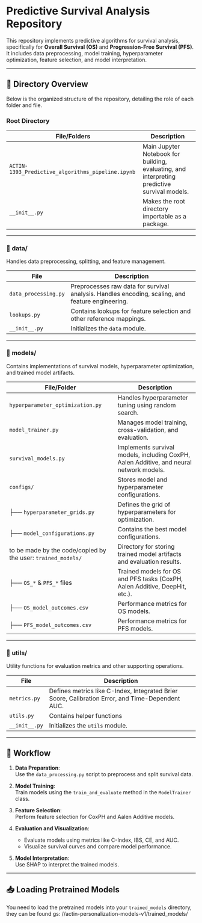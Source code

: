 # Predictive Survival Analysis Repository

This repository implements predictive algorithms for survival analysis, specifically for **Overall Survival (OS)** and **Progression-Free
Survival (PFS)**. It includes data preprocessing, model training, hyperparameter optimization, feature selection, and model interpretation.

---

## 📁 **Directory Overview**

Below is the organized structure of the repository, detailing the role of each folder and file.

### **Root Directory**

| File/Folders                                      | Description                                                                                  |
|---------------------------------------------------|----------------------------------------------------------------------------------------------|
| `ACTIN-1393_Predictive_algorithms_pipeline.ipynb` | Main Jupyter Notebook for building, evaluating, and interpreting predictive survival models. |                 |
| `__init__.py`                                     | Makes the root directory importable as a package.                                            |

---

### 📁 **data/**

Handles data preprocessing, splitting, and feature management.

| File                 | Description                                                                                      |
|----------------------|--------------------------------------------------------------------------------------------------|
| `data_processing.py` | Preprocesses raw data for survival analysis. Handles encoding, scaling, and feature engineering. |
| `lookups.py`         | Contains lookups for feature selection and other reference mappings.                             |
| `__init__.py`        | Initializes the `data` module.                                                                   |

---

### 📁 **models/**

Contains implementations of survival models, hyperparameter optimization, and trained model artifacts.

| File/Folder                                                  | Description                                                                             |
|--------------------------------------------------------------|-----------------------------------------------------------------------------------------|
| `hyperparameter_optimization.py`                             | Handles hyperparameter tuning using random search.                                      |
| `model_trainer.py`                                           | Manages model training, cross-validation, and evaluation.                               |
| `survival_models.py`                                         | Implements survival models, including CoxPH, Aalen Additive, and neural network models. |
| `configs/`                                                   | Stores model and hyperparameter configurations.                                         |
| ├── `hyperparameter_grids.py`                                | Defines the grid of hyperparameters for optimization.                                   |
| ├── `model_configurations.py`                                | Contains the best model configurations.                                                 |
| to be made by the code/copied by the user: `trained_models/` | Directory for storing trained model artifacts and evaluation results.                   |
| ├── `OS_*` & `PFS_*` files                                   | Trained models for OS and PFS tasks (CoxPH, Aalen Additive, DeepHit, etc.).             |
| ├── `OS_model_outcomes.csv`                                  | Performance metrics for OS models.                                                      |
| ├── `PFS_model_outcomes.csv`                                 | Performance metrics for PFS models.                                                     |

---

### 📁 **utils/**

Utility functions for evaluation metrics and other supporting operations.

| File          | Description                                                                                      |
|---------------|--------------------------------------------------------------------------------------------------|
| `metrics.py`  | Defines metrics like C-Index, Integrated Brier Score, Calibration Error, and Time-Dependent AUC. |
| `utils.py`    | Contains helper functions                                                                        |
| `__init__.py` | Initializes the `utils` module.                                                                  |

---

## 🚀 **Workflow**

1. **Data Preparation**:  
   Use the `data_processing.py` script to preprocess and split survival data.

2. **Model Training**:  
   Train models using the `train_and_evaluate` method in the `ModelTrainer` class.

3. **Feature Selection**:  
   Perform feature selection for CoxPH and Aalen Additive models.

4. **Evaluation and Visualization**:
    - Evaluate models using metrics like C-Index, IBS, CE, and AUC.
    - Visualize survival curves and compare model performance.

5. **Model Interpretation**:  
   Use SHAP to interpret the trained models.

---

## 📥 **Loading Pretrained Models**

You need to load the pretrained models into your `trained_models` directory, they can be found gs:
//actin-personalization-models-v1/trained_models/
